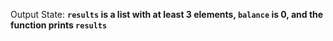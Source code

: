 Output State: **`results` is a list with at least 3 elements, `balance` is 0, and the function prints `results`**